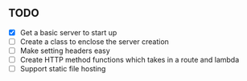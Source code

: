 ## TODO
- [x] Get a basic server to start up
- [ ] Create a class to enclose the server creation
- [ ] Make setting headers easy
- [ ] Create HTTP method functions which takes in a route and lambda
- [ ] Support static file hosting
